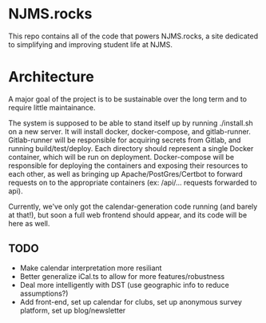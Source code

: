 # NJMS.rocks

This repo contains all of the code that powers NJMS.rocks, a site dedicated to simplifying and improving student life at NJMS.

# Architecture
A major goal of the project is to be sustainable over the long term and to require little maintainance. 

The system is supposed to be able to stand itself up by running ./install.sh on a new server. It will install docker, docker-compose, and gitlab-runner. Gitlab-runner will be responsible for acquiring secrets from Gitlab, and running build/test/deploy. Each directory should represent a single Docker container, which will be run on deployment. Docker-compose will be responsible for deploying the containers and exposing their resources to each other, as well as bringing up Apache/PostGres/Certbot to forward requests on to the appropriate containers (ex: /api/... requests forwarded to api).


Currently, we've only got the calendar-generation code running (and barely at that!), but soon a full web frontend should appear, and its code will be here as well.


## TODO
 - Make calendar interpretation more resiliant
 - Better generalize iCal.ts to allow for more features/robustness
 - Deal more intelligently with DST (use geographic info to reduce assumptions?)
 - Add front-end, set up calendar for clubs, set up anonymous survey platform, set up blog/newsletter